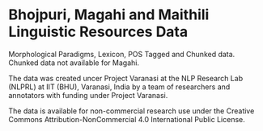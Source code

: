 # Bhojpuri, Magahi and Maithili Linguistic Resources Data

Morphological Paradigms, Lexicon, POS Tagged and Chunked data. Chunked data not available for Magahi.

The data was created uncer Project Varanasi at the NLP Research Lab (NLPRL) at IIT (BHU), Varanasi, India by a team of researchers and annotators with funding under Project Varanasi.

The data is available for non-commercial research use under the Creative Commons Attribution-NonCommercial 4.0 International Public License. 
